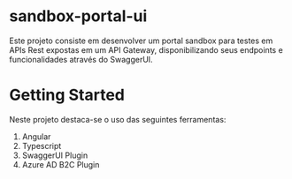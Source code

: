 # sandbox-portal-ui
Este projeto consiste em desenvolver um portal sandbox para testes em APIs Rest expostas em um API Gateway, disponibilizando seus endpoints e funcionalidades através do SwaggerUI.

# Getting Started
Neste projeto destaca-se o uso  das seguintes ferramentas:
1.	Angular
2.	Typescript
3.	SwaggerUI Plugin
4.	Azure AD B2C Plugin
